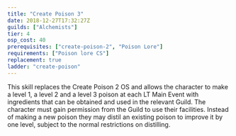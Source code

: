 ```yaml
---
title: "Create Poison 3"
date: 2018-12-27T17:32:27Z
guilds: ["Alchemists"]
tier: 4
osp_cost: 40
prerequisites: ["create-poison-2", "Poison Lore"]
requirements: ["Poison lore CS"]
replacement: true
ladder: "create-poison"
---
```

This skill replaces the Create Poison 2 OS and allows the character to make a level 1, a level 2 and a level 3 poison at each LT Main Event with ingredients that can be obtained and used in the relevant Guild. The character must gain permission from the Guild to use their facilities. Instead of making a new poison they may distil an existing poison to improve it by one level, subject to the normal restrictions on distilling.